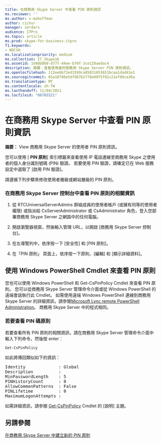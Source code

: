 ```yaml
---
title: 在商務用 Skype Server 中查看 PIN 原則資訊
ms.reviewer: ''
ms.author: v-mahoffman
author: cichur
manager: serdars
audience: ITPro
ms.topic: article
ms.prod: skype-for-business-itpro
f1.keywords:
- NOCSH
ms.localizationpriority: medium
ms.collection: IT_Skype16
ms.assetid: 1d48b060-d77f-44ee-b70f-3ce128aedac4
description: 摘要：查看使用者的商務用 Skype Server PIN 原則資訊。
ms.openlocfilehash: 112eebb72ed1599ca85031653651bcaa1dad41e1
ms.sourcegitcommit: 65a10f80e5dfd67b2778e09f5f92c21ef09ce36a
ms.translationtype: MT
ms.contentlocale: zh-TW
ms.lasthandoff: 11/04/2021
ms.locfileid: "60765521"
---
```

# <a name="view-pin-policy-information-in-skype-for-business-server"></a>在商務用 Skype Server 中查看 PIN 原則資訊
 
**摘要：** View 商務用 Skype Server 的使用者 PIN 原則資訊。
  
您可以使用 [ **PIN 原則**] 索引標籤來查看使用 IP 電話連線至商務用 Skype 之使用者的個人身分識別號碼 (PIN) 驗證。 若要使用 PIN 驗證，請確定已在 Web 服務設定中選取了 [啟用 PIN 驗證]。
  
請遵循下列步驟來修改使用者層級或網站層級的 PIN 原則。 
  
### <a name="to-view-information-about-a-pin-policy-in-skype-for-business-server-control-panel"></a>在商務用 Skype Server 控制台中查看 PIN 原則的相關資訊

1.  從 RTCUniversalServerAdmins 群組成員的使用者帳戶 (或擁有同等的使用者權限) 或指派給 CsServerAdministrator 或 CsAdministrator 角色，登入您部署商務用 Skype Server 之網路中的任何電腦。
    
2. 開啟瀏覽器視窗，然後輸入管理 URL，以開啟 [商務用 Skype Server 控制台]。  
    
3. 在左導覽列中，依序按一下 [安全性] 和 [PIN 原則]。
    
4. 在「PIN 原則」 頁面上，依序按一下原則、[編輯] 和 [顯示詳細資料]。
    
## <a name="viewing-pin-policies-by-using-windows-powershell-cmdlets"></a>使用 Windows PowerShell Cmdlet 來查看 PIN 原則

您也可以使用 Windows PowerShell 和 Get-CsPinPolicy Cmdlet 來查看 PIN 原則。 您可以從商務用 Skype Server 管理命令介面或從 Windows PowerShell 的遠端會話執行此 Cmdlet。 如需使用遠端 Windows PowerShell 連線到商務用 Skype Server 的詳細資訊，請參閱[Microsoft Lync remote PowerShell Administration](https://blog.insideo365.com/2011/08/remote-lync-powershell-administration/)。 商務用 Skype Server 中的程式相同。
  
### <a name="to-view-pin-policies"></a>若要查看 PIN 碼原則

若要查看所有 PIN 原則的相關資訊，請在商務用 Skype Server 管理命令介面中輸入下列命令，然後按 enter：
    
  ```PowerShell
  Get-CsPinPolicy
  ```

如此將傳回類似如下的資訊：

<pre>
Identity             : Global
Description          :
MinPasswordLength    : 5
PINHistoryCount      : 0
AllowCommonPatterns  : False
PINLifetime          : 0
MaximumLogonAttempts :
</pre>

如需詳細資訊，請參閱 [Get-CsPinPolicy](/powershell/module/skype/get-cspinpolicy?view=skype-ps) Cmdlet 的 [說明] 主題。
  
## <a name="see-also"></a>另請參閱

[在商務用 Skype Server 中建立新的 PIN 原則](create-a-new-pin-policy.md)